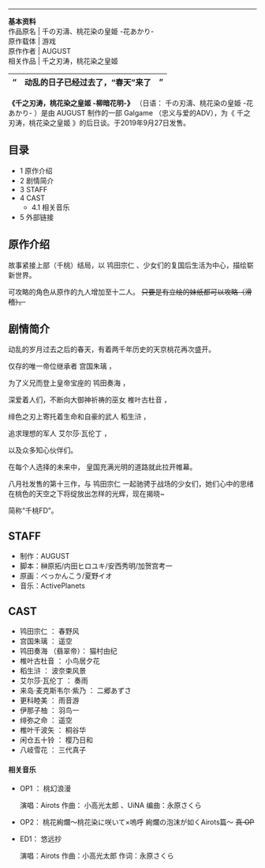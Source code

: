 ---  
**基本资料**  
作品原名  |  千の刃濤、桃花染の皇姫 -花あかり-   
原作载体  |  游戏   
原作作者  |  AUGUST   
相关作品  |  千之刃涛，桃花染之皇姬   
  
“  |  动乱的日子已经过去了，“春天”来了  |  ”   
---|---|---  
  
**《千之刃涛，桃花染之皇姬 -柳暗花明-》** （日语：  千の刃濤、桃花染の皇姫 -花あかり-  ）是由  AUGUST  制作的一部  Galgame
（忠义与爱的ADV），为《  千之刃涛，桃花染之皇姬  》的后日谈。于2019年9月27日发售。

##  目录

  * 1  原作介绍 
  * 2  剧情简介 
  * 3  STAFF 
  * 4  CAST 
    * 4.1  相关音乐 
  * 5  外部链接 

##  原作介绍

故事紧接上部（千桃）结局，以  鸨田宗仁  、少女们的复国后生活为中心，描绘崭新世界。

可攻略的角色从原作的九人增加至十二人。 ~~只要是有立绘的妹纸都可以攻略（滑稽）。~~

##  剧情简介

动乱的岁月过去之后的春天，有着两千年历史的天京桃花再次盛开。

仅存的唯一帝位继承者  宫国朱璃  ，

为了义兄而登上皇帝宝座的  鸨田奏海  ，

深爱着人们，不断向大御神祈祷的巫女  椎叶古杜音  ，

绯色之刃上寄托着生命和自豪的武人  稻生浒  ，

追求理想的军人  艾尔莎·瓦伦丁  ，

以及众多知心伙伴们。

在每个人选择的未来中， 皇国充满光明的道路就此拉开帷幕。

八月社发售的第十三作，与  鸨田宗仁  一起驰骋于战场的少女们，她们心中的思绪在桃色的天空之下将绽放出怎样的光辉，现在揭晓~

简称“千桃FD”。

##  STAFF

  * 制作：AUGUST 
  * 脚本：榊原拓/内田ヒロユキ/安西秀明/加贺宫考一 
  * 原画：べっかんこう/夏野イオ 
  * 音乐：ActivePlanets 

##  CAST

  * 鸨田宗仁  ：  春野风 
  * 宫国朱璃  ：  遥空 
  * 鸨田奏海  （翡翠帝）：  猫村由纪 
  * 椎叶古杜音  ：  小鸟居夕花 
  * 稻生浒  ：  波奈束风景 
  * 艾尔莎·瓦伦丁  ：  奏雨 
  * 来岛·麦克斯韦尔·紫乃  ：  二郷あずさ 
  * 更科睦美  ：  雨音游 
  * 伊那子柚  ：  羽鸟一 
  * 绯弥之命  ：  遥空 
  * 椎叶千波矢  ：  桐谷华 
  * 闲仓五十铃  ：  樱乃日和 
  * 八岐雪花  ：  三代真子 

####  相关音乐

  * OP1 ：  桃幻浪漫 

     演唱：Airots 
     作曲：  小高光太郎  、UiNA 
     编曲：永原さくら 

  * OP2：  桃花絢爛～桃花染に咲いて×嗚呼 絢爛の泡沫が如くAirots篇～  ~~真·OP~~

  * ED1：  悠远抄 

     演唱：Airots 
     作曲：小高光太郎 
     作词：永原さくら 